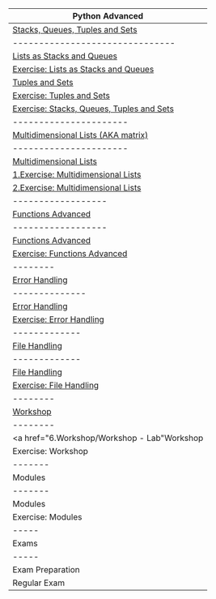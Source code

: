 | Python Advanced  | 
| ---------------- |
| <a href="1.Stacks, Queues, Tuples and Sets">Stacks, Queues, Tuples and Sets</a> |
| ------------------------------- |
| <a href="1.Stacks, Queues, Tuples and Sets/Lists as Stacks and Queues - Lab">Lists as Stacks and Queues</a> |
| <a href="1.Stacks, Queues, Tuples and Sets/Lists as Stacks and Queues - Exercise">Exercise: Lists as Stacks and Queues</a> |
| <a href="1.Stacks, Queues, Tuples and Sets/Tuples and Sets - Lab">Tuples and Sets</a> |
| <a href="1.Stacks, Queues, Tuples and Sets/Tuples and Sets - Exercise">Exercise: Tuples and Sets</a> |
| <a href="1.Stacks, Queues, Tuples and Sets/Stacks, Queues, Tuples and Sets - Exercise">Exercise: Stacks, Queues, Tuples and Sets</a> |
| ---------------------- |
| <a href="2.Multidimensional Lists">Multidimensional Lists (AKA matrix)</a> |
| ---------------------- |
| <a href="2.Multidimensional Lists/Multidimensional Lists - Lab">Multidimensional Lists</a> |
| <a href="2.Multidimensional Lists/1.Multidimensional Lists - Exercise">1.Exercise: Multidimensional Lists</a> |
| <a href="2.Multidimensional Lists/2.Multidimensional Lists - Exercise">2.Exercise: Multidimensional Lists</a> |
| ------------------ |
| <a href="3.Functions Advanced">Functions Advanced</a> |
| ------------------ |
| <a href="3.Functions Advanced/Functions Advanced - Lab">Functions Advanced</a> |
| <a href="3.Functions Advanced/Functions Advanced - Exercise">Exercise: Functions Advanced</a> |
| -------- |
| <a href="4.Error Handling">Error Handling</a> |
| -------------- |
| <a href="4.Error Handling/Error Handling - Lab">Error Handling</a> |
| <a href="4.Error Handling/Error Handling - Exercise">Exercise: Error Handling</a> |
| ------------- |
| <a href="5.File Handling">File Handling</a> |
| ------------- |
| <a href="5.File Handling/File Handling - Lab">File Handling</a> |
| <a href="5.File Handling/File Handling - Exercise">Exercise: File Handling</a> |
| -------- |
| <a href="6.Workshop">Workshop</a> |
| -------- |
| <a href="6.Workshop/Workshop - Lab"Workshop |
| Exercise: Workshop |
| ------- |
| Modules |
| ------- |
| Modules |
| Exercise: Modules |
| ----- |
| Exams |
| ----- |
| Exam Preparation |
| Regular Exam |
